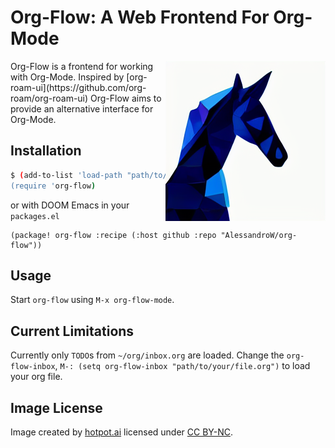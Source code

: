 # Org-Flow: A Web Frontend For Org-Mode
<img src="https://github.com/AlessandroW/org-flow/raw/master/assets/logo.png" align="right" alt="Org-Flow Logo" width="256">
Org-Flow is a frontend for working with Org-Mode.
Inspired by [org-roam-ui](https://github.com/org-roam/org-roam-ui) Org-Flow aims to provide an alternative interface for Org-Mode.

## Installation

``` sh
$ (add-to-list 'load-path "path/to/org-flow")
(require 'org-flow)
```
or with DOOM Emacs in your `packages.el`
```elisp
(package! org-flow :recipe (:host github :repo "AlessandroW/org-flow"))
```

## Usage
Start `org-flow` using `M-x org-flow-mode`.

## Current Limitations
Currently only `TODO`s from `~/org/inbox.org` are loaded.
Change the `org-flow-inbox`, `M-: (setq org-flow-inbox "path/to/your/file.org")` to load your org file.

## Image License
Image created by [hotpot.ai](https://hotpot.ai/s/art-maker/8-HvRKoW7BInG322j) licensed under [CC BY-NC](https://creativecommons.org/licenses/by-nc/4.0/).
